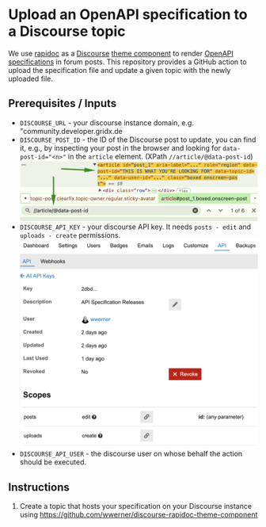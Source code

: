 # Upload an OpenAPI specification to a Discourse topic

We use [rapidoc](https://rapidocweb.com/) as a
[Discourse](https://discourse.org/)
[theme component](https://github.com/wwerner/discourse-rapidoc-theme-component)
to render [OpenAPI specifications](https://swagger.io/specification/) in forum
posts. This repository provides a GitHub action to upload the specification file
and update a given topic with the newly uploaded file.

## Prerequisites / Inputs

- `DISCOURSE_URL` - your discourse instance domain, e.g.
  "community.developer.gridx.de
- `DISCOURSE_POST_ID` - the ID of the Discourse post to update, you can find it,
  e.g., by inspecting your post in the browser and looking for
  `data-post-id="<n>"` in the `article` element. (XPath
  `//article/@data-post-id`) ![Discourse Post ID](doc-post-id.png)
- `DISCOURSE_API_KEY` - your discourse API key. It needs `posts - edit` and
  `uploads - create` permissions.
  ![Discourse API Key](doc-discourse-api-key.png)
- `DISCOURSE_API_USER` - the discourse user on whose behalf the action should be
  executed.

## Instructions

1. Create a topic that hosts your specification on your Discourse instance using
   https://github.com/wwerner/discourse-rapidoc-theme-component

